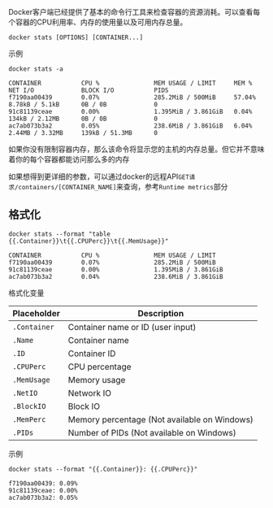 Docker客户端已经提供了基本的命令行工具来检查容器的资源消耗。可以查看每个容器的CPU利用率、内存的使用量以及可用内存总量。

```
docker stats [OPTIONS] [CONTAINER...]
```
示例
```
docker stats -a
```
```
CONTAINER           CPU %               MEM USAGE / LIMIT     MEM %               NET I/O             BLOCK I/O           PIDS
f7190aa00439        0.07%               285.2MiB / 500MiB     57.04%              8.78kB / 5.1kB      0B / 0B             0
91c81139ceae        0.00%               1.395MiB / 3.861GiB   0.04%               134kB / 2.12MB      0B / 0B             0
ac7ab073b3a2        0.05%               238.6MiB / 3.861GiB   6.04%               2.44MB / 3.32MB     139kB / 51.3MB      0
```
如果你没有限制容器内存，那么该命令将显示您的主机的内存总量。但它并不意味着你的每个容器都能访问那么多的内存

如果想得到更详细的参数，可以通过docker的远程API`GET请求/containers/[CONTAINER_NAME]`来查询，参考`Runtime metrics`部分

## 格式化
```
docker stats --format "table {{.Container}}\t{{.CPUPerc}}\t{{.MemUsage}}"
```
```
CONTAINER           CPU %               MEM USAGE / LIMIT
f7190aa00439        0.07%               285.2MiB / 500MiB
91c81139ceae        0.00%               1.395MiB / 3.861GiB
ac7ab073b3a2        0.04%               238.6MiB / 3.861GiB
```

格式化变量

| Placeholder  | Description                              |
| ------------ | ---------------------------------------- |
| `.Container` | Container name or ID (user input)        |
| `.Name`      | Container name                           |
| `.ID`        | Container ID                             |
| `.CPUPerc`   | CPU percentage                           |
| `.MemUsage`  | Memory usage                             |
| `.NetIO`     | Network IO                               |
| `.BlockIO`   | Block IO                                 |
| `.MemPerc`   | Memory percentage (Not available on Windows) |
| `.PIDs`      | Number of PIDs (Not available on Windows) |

示例
```
docker stats --format "{{.Container}}: {{.CPUPerc}}"

f7190aa00439: 0.09%
91c81139ceae: 0.00%
ac7ab073b3a2: 0.05%
```